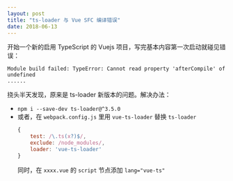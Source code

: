 ```yaml
---
layout: post
title: "ts-loader 与 Vue SFC 编译错误"
date: 2018-06-13
---
```


开始一个新的启用 TypeScript 的 Vuejs 项目，写完基本内容第一次启动就碰见错误：
```
Module build failed: TypeError: Cannot read property 'afterCompile' of undefined
......
```

挠头半天发现，原来是 ts-loader 新版本的问题。解决办法：
* `npm i --save-dev ts-loader@^3.5.0`
* 或者，在 `webpack.config.js` 里用 `vue-ts-loader` 替换 `ts-loader`
    ```javascript
    {
        test: /\.ts(x?)$/,
        exclude: /node_modules/,
        loader: 'vue-ts-loader'
    }
    ```
  同时，在 `xxxx.vue` 的 `script` 节点添加 `lang="vue-ts"`
